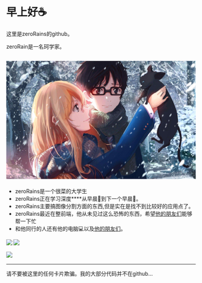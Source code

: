 # 早上好☕  

这里是zeroRains的github。  

zeroRain是一名珂学家。

![](./GONGSE.jpg)
---
* zeroRains是一个很菜的大学生
* zeroRains正在学习深度\*\*\*\*从早晨🌇到下一个早晨🌆。  
* zeroRains主要搞图像分割方面的东西,但是实在是找不到比较好的应用点了。
* zeroRains最近在整前端，他从未见过这么恐怖的东西，希望[他的朋友们](https://github.com/PaperFormulaIV)能够帮一下忙
* 和他同行的人还有他的电脑💻以及[他的朋友们](https://github.com/PaperFormulaIV)。  

<b>
<image src='https://github-readme-stats.vercel.app/api?username=zeroRains&show_icons=true&theme=onedark' height= 141></image>
</b>
<b>
<image src='https://github-readme-stats.vercel.app/api/top-langs/?username=zeroRains&layout=compact&theme=gruvbox' height= 141></image>
</b>

<image src='https://github-profile-trophy.vercel.app/?username=zeroRains&theme=monokai'></image>

---

请不要被这里的任何卡片欺骗。我的大部分代码并不在github...
